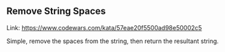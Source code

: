 ## Remove String Spaces

Link: https://www.codewars.com/kata/57eae20f5500ad98e50002c5

Simple, remove the spaces from the string, then return the resultant string.
